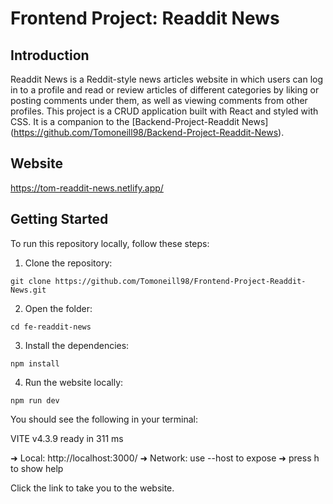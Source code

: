 # Frontend Project: Readdit News

## Introduction
Readdit News is a Reddit-style news articles website in which users can log in to a profile and read or review articles of different categories by liking or posting comments
under them, as well as viewing comments from other profiles. This project is a CRUD application built with React and styled with CSS. It is a companion to the
[Backend-Project-Readdit News] (https://github.com/Tomoneill98/Backend-Project-Readdit-News).

## Website
https://tom-readdit-news.netlify.app/

## Getting Started
To run this repository locally, follow these steps:

1. Clone the repository:

```console
git clone https://github.com/Tomoneill98/Frontend-Project-Readdit-News.git
```

2. Open the folder:

```console
cd fe-readdit-news
```

3. Install the dependencies:

```console
npm install
```

4. Run the website locally:

```console
npm run dev
```

You should see the following in your terminal:

 VITE v4.3.9  ready in 311 ms

  ➜  Local:   http://localhost:3000/
  ➜  Network: use --host to expose
  ➜  press h to show help

Click the link to take you to the website.
